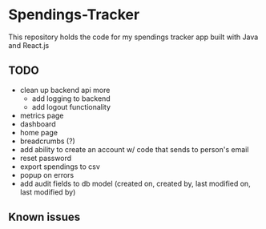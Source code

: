 # Spendings-Tracker
This repository holds the code for my spendings tracker app built with Java and React.js

## TODO
- clean up backend api more
    - add logging to backend
    - add logout functionality
- metrics page
- dashboard
- home page
- breadcrumbs (?)
- add ability to create an account w/ code that sends to person's email
- reset password
- export spendings to csv
- popup on errors
- add audit fields to db model (created on, created by, last modified on, last modified by)

## Known issues